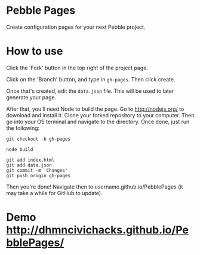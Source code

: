 # Pebble Pages
Create configuration pages for your next Pebble project.

# How to use

Click the 'Fork' button in the top right of the project page.

Click on the 'Branch' button, and type in `gh-pages`. Then click create.

Once that's created, edit the `data.json` file. This will be used to later generate your page.

After that, you'll need Node to build the page. Go to http://nodejs.org/ to download and install it.
Clone your forked repository to your computer. Then go into your OS terminal and navigate to the directory.
Once done, just run the following:
```
git checkout -b gh-pages

node build

git add index.html
git add data.json
git commit -m 'Changes'
git push origin gh-pages
```

Then you're done! Navigate then to username.github.io/PebblePages (it may take a while for GitHub to update).

# Demo http://dhmncivichacks.github.io/PebblePages/
